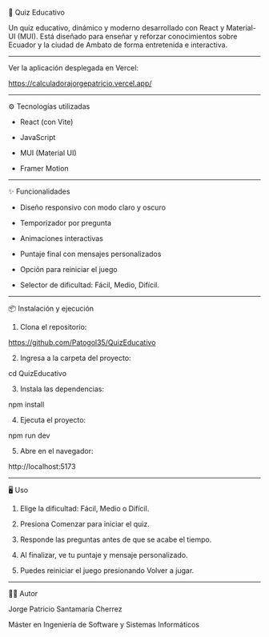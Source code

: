 📖 Quiz Educativo

Un quiz educativo, dinámico y moderno desarrollado con React y Material-UI (MUI).
Está diseñado para enseñar y reforzar conocimientos sobre Ecuador y la ciudad de Ambato de forma entretenida e interactiva.

---

Ver la aplicación desplegada en Vercel:

https://calculadorajorgepatricio.vercel.app/


---

⚙️ Tecnologías utilizadas 

- React (con Vite)

- JavaScript

- MUI (Material UI)

- Framer Motion

---

✨ Funcionalidades

- Diseño responsivo con modo claro y oscuro

- Temporizador por pregunta

- Animaciones interactivas

- Puntaje final con mensajes personalizados

- Opción para reiniciar el juego

- Selector de dificultad: Fácil, Medio, Difícil.

---

📦 Instalación y ejecución

1. Clona el repositorio:

https://github.com/Patogol35/QuizEducativo

2. Ingresa a la carpeta del proyecto:

cd QuizEducativo

3. Instala las dependencias:

npm install

4. Ejecuta el proyecto:
   
npm run dev

5. Abre en el navegador:

http://localhost:5173

---


🖥 Uso


1. Elige la dificultad: Fácil, Medio o Difícil.


2. Presiona Comenzar para iniciar el quiz.


3. Responde las preguntas antes de que se acabe el tiempo.


4. Al finalizar, ve tu puntaje y mensaje personalizado.


5. Puedes reiniciar el juego presionando Volver a jugar.


---

👨‍💻 Autor

Jorge Patricio Santamaría Cherrez

Máster en Ingeniería de Software y Sistemas Informáticos
